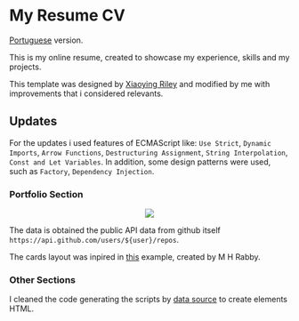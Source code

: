 # My Resume CV

[Portuguese](readme-ptBR.md) version.

This is my online resume, created to showcase my experience, skills and my projects.

This template was designed by [Xiaoying Riley](http://themes.3rdwavemedia.com) and modified by me with improvements that i considered relevants.

## Updates

For the updates i used features of ECMAScript like: `Use Strict`, `Dynamic Imports`, `Arrow Functions`, `Destructuring Assignment`, `String Interpolation`, `Const and Let Variables`. In addition, some design patterns were used, such as `Factory`, `Dependency Injection`.

### Portfolio Section

<p align="center">
  <img src="portfolio-auto-update.gif">
</p>

The data is obtained the public API data from github itself `https://api.github.com/users/${user}/repos`.

The cards layout was inpired in [this](https://codepen.io/mhrkit/pen/GGqdvr?editors=1010) example, created by M H Rabby.

### Other Sections

I cleaned the code generating the scripts by [data source](assets/js/data.mjs) to create elements HTML.
